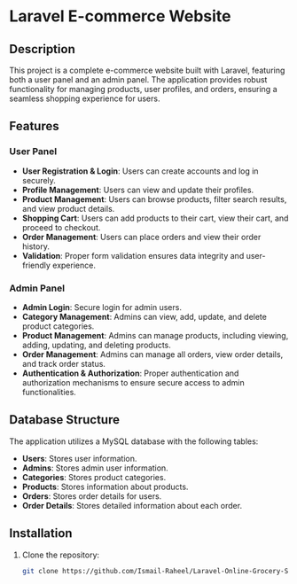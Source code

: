 # Laravel E-commerce Website

## Description
This project is a complete e-commerce website built with Laravel, featuring both a user panel and an admin panel. The application provides robust functionality for managing products, user profiles, and orders, ensuring a seamless shopping experience for users.

## Features

### User Panel
- **User Registration & Login**: Users can create accounts and log in securely.
- **Profile Management**: Users can view and update their profiles.
- **Product Management**: Users can browse products, filter search results, and view product details.
- **Shopping Cart**: Users can add products to their cart, view their cart, and proceed to checkout.
- **Order Management**: Users can place orders and view their order history.
- **Validation**: Proper form validation ensures data integrity and user-friendly experience.

### Admin Panel
- **Admin Login**: Secure login for admin users.
- **Category Management**: Admins can view, add, update, and delete product categories.
- **Product Management**: Admins can manage products, including viewing, adding, updating, and deleting products.
- **Order Management**: Admins can manage all orders, view order details, and track order status.
- **Authentication & Authorization**: Proper authentication and authorization mechanisms to ensure secure access to admin functionalities.

## Database Structure
The application utilizes a MySQL database with the following tables:
- **Users**: Stores user information.
- **Admins**: Stores admin user information.
- **Categories**: Stores product categories.
- **Products**: Stores information about products.
- **Orders**: Stores order details for users.
- **Order Details**: Stores detailed information about each order.

## Installation
1. Clone the repository:
   ```bash
   git clone https://github.com/Ismail-Raheel/Laravel-Online-Grocery-Store
